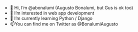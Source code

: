 - 👋 Hi, I’m @abonalumi (Augusto Bonalumi, but Gus is ok too)
- 👀 I’m interested in web app development
- 🌱 I’m currently learning Python / Django
- 📫You can find me on Twitter as @BonalumiAugusto
